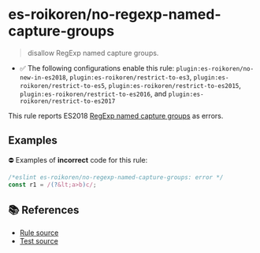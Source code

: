 # es-roikoren/no-regexp-named-capture-groups
> disallow RegExp named capture groups.

- ✅ The following configurations enable this rule: `plugin:es-roikoren/no-new-in-es2018`, `plugin:es-roikoren/restrict-to-es3`, `plugin:es-roikoren/restrict-to-es5`, `plugin:es-roikoren/restrict-to-es2015`, `plugin:es-roikoren/restrict-to-es2016`, and `plugin:es-roikoren/restrict-to-es2017`

This rule reports ES2018 [RegExp named capture groups](https://github.com/tc39/proposal-regexp-named-groups#readme) as errors.

## Examples

⛔ Examples of **incorrect** code for this rule:

```js
/*eslint es-roikoren/no-regexp-named-capture-groups: error */
const r1 = /(?&lt;a>b)c/;
```

## 📚 References

- [Rule source](https://github.com/roikoren755/eslint-plugin-es/blob/v2.0.1/src/rules/no-regexp-named-capture-groups.ts)
- [Test source](https://github.com/roikoren755/eslint-plugin-es/blob/v2.0.1/tests/src/rules/no-regexp-named-capture-groups.ts)
